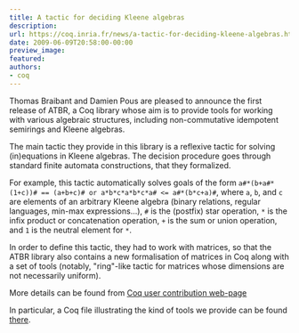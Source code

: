 ```yaml
---
title: A tactic for deciding Kleene algebras
description:
url: https://coq.inria.fr/news/a-tactic-for-deciding-kleene-algebras.html
date: 2009-06-09T20:58:00-00:00
preview_image:
featured:
authors:
- coq
---
```



<p>Thomas Braibant and Damien Pous are pleased to announce the first release of ATBR, a Coq library whose aim is to provide tools for working with various algebraic structures, including non-commutative idempotent semirings and Kleene algebras.</p>
<p>The main tactic they provide in this library is a reflexive tactic for solving (in)equations in Kleene algebras. The decision procedure goes through standard finite automata constructions, that they formalized.</p>
<p>For example, this tactic automatically solves goals of the form <code>a#*(b+a#*(1+c))# == (a+b+c)# or a*b*c*a*b*c*a# &lt;= a#*(b*c+a)#</code>, where <code>a</code>, <code>b</code>, and <code>c</code> are elements of an arbitrary Kleene algebra (binary relations, regular languages, min-max expressions...), <code>#</code> is the (postfix) star operation, <code>*</code> is the infix product or concatenation operation, <code>+</code> is the sum or union operation, and <code>1</code> is the neutral element for <code>*</code>.</p>
<p>In order to define this tactic, they had to work with matrices, so that the ATBR library also contains a new formalisation of matrices in Coq along with a set of tools (notably, &quot;ring&quot;-like tactic for matrices whose dimensions are not necessarily uniform).</p>
<p>More details can be found from <a href="https://github.com/coq-contribs/atbr"> Coq user contribution web-page</a></p>
<p>In particular, a Coq file illustrating the kind of tools we provide can be found <a href="https://github.com/coq-contribs/atbr/blob/master/Examples.v">there</a>.</p>

 

